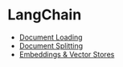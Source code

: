 # LangChain

- [Document Loading](./docs/document-loading.md)
- [Document Splitting](./docs/document-splitting.md)
- [Embeddings & Vector Stores](./docs/embeddings-vectorstores.md)
